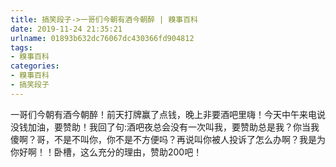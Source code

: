```yaml
---
title: 搞笑段子->一哥们今朝有酒今朝醉 | 糗事百科
date: 2019-11-24 21:35:21
urlname: 01893b632dc76067dc430366fd904812
tags: 
- 糗事百科
categories:
- 糗事百科
- 搞笑段子
---
```

一哥们今朝有酒今朝醉！前天打牌赢了点钱，晚上非要酒吧里嗨！今天中午来电说没钱加油，要赞助！我回了句:酒吧夜总会没有一次叫我，要赞助总是我？你当我傻啊？哥，不是不叫你，你不是不方便吗？再说叫你被人投诉了怎么办啊？我是为你好啊！！卧槽，这么充分的理由，赞助200吧！


